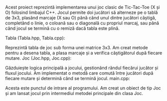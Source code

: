 Acest proiect reprezintă implementarea unui joc clasic de Tic-Tac-Toe (X și O) folosind limbajul C++. Jocul permite doi jucători să alterneze pe o tablă de 3x3, plasând marcaje (X sau O) până când unul dintre jucători câștigă, completând o linie, o coloană sau o diagonală cu propriul marcaj, sau până când jocul se termină cu o remiză dacă tabla este plină.

Tabla (Tabla.hpp, Tabla.cpp):

Reprezintă tabla de joc sub forma unei matrice 3x3.
Am creat metode pentru a desena tabla, a plasa marcaje și a verifica câștigătorul după fiecare mutare.
Joc (Joc.hpp, Joc.cpp):

Găzduiește logica principală a jocului, gestionând rândul fiecărui jucător și fluxul jocului.
Am implementat o metodă care comută între jucători după fiecare mutare și determină când se termină jocul.
main.cpp:

Acesta este punctul de intrare al programului. Am creat un obiect de tip Joc și am lansat jocul prin intermediul metodei principale din clasa Joc.
